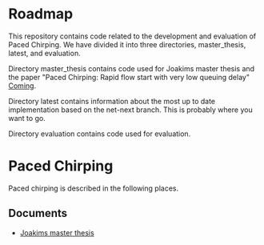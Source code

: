 # Roadmap

This repository contains code related to the development and evaluation of Paced
Chirping. We have divided it into three directories, master\_thesis,
latest, and evaluation.


Directory master\_thesis contains code used for Joakims master thesis and the
paper "Paced Chirping: Rapid flow start with very low queuing delay" [Coming]().


Directory latest contains information about the most up to date implementation
based on the net-next branch. This is probably where you want to go.


Directory evaluation contains code used for evaluation.


# Paced Chirping
Paced chirping is described in the following places.

## Documents
- [Joakims master thesis](www.duo.uio.no/handle/10852/63604)
